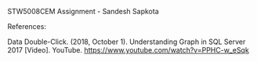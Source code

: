STW5008CEM Assignment - Sandesh Sapkota

References:

Data Double-Click. (2018, October 1). Understanding Graph in SQL Server 2017 [Video]. YouTube. https://www.youtube.com/watch?v=PPHC-w_eSqk